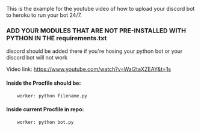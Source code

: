 This is the example for the youtube video of how to upload your discord bot to heroku to run your bot 24/7.

### ADD YOUR MODULES THAT ARE NOT PRE-INSTALLED WITH PYTHON IN THE requirements.txt
discord should be added there if you're hosing your python bot or your discord bot will not work


Video link: https://www.youtube.com/watch?v=Wal2taXZEAY&t=1s

#### Inside the Procfile should be:
```py
    worker: python filename.py
```
 
#### Inside current Procfile in repo:
```py
    worker: python bot.py
```
  
 
